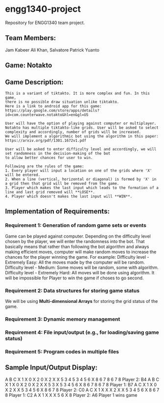 # engg1340-project
Repository for ENGG1340 team project.


## Team Members:
  Jam Kabeer Ali Khan,
  Salvatore Patrick Yuanto


## Game: Notakto

## Game Description:
    This is a variant of tiktakto. It is more complex and fun. In this game,
    there is no possible draw situation unlike tiktakto.
    Here is a link to android app for this game: https://play.google.com/store/apps/details?id=com.counterwave.notakto&hl=en&gl=US
    
    User will have the option of playing against computer or multiplayer.
    Notakto has multiple tiktakto-like grids. User will be asked to select complexity and accordingly, number of grids will be increased.
    We will implement a algorithmic bot using the algorithm in this paper: https://arxiv.org/pdf/1301.1672v1.pdf
    
    User will be asked to enter difficulty level and accordingly, we will set randomness in the decision-making of the bot
    to allow better chances for user to win.
    
    Following are the rules of the game:
    1. Every player will input a location on one of the grids where 'X' will be entered.
    2. When a line (vertical, horizontal or diagonal) is formed by 'X' in a grid then that grid will be removed from the game.
    3. Player which makes the last input which leads to the formation of a line and last grid removed will **LOSE**.
    4. Player which doesn't makes the last input will **WIN**.


## Implementation of Requirements:
### Requirement 1: Generation of random game sets or events
  Game can be played against computer. Depending on the difficulty level chosen by the player, we will enter the randomness into the bot.
  That basically means that rather than following the bot algorithm and always making efficient moves, computer will make random moves to increase the
  chances for the player winning the game.
  For example:
  Difficulty level - Extremely Easy: All the moves made by the computer will be random.
  Difficulty level - Medium: Some moves will be random, some with algorithm.
  Difficulty level - Extremely Hard: All moves will be done using algorithm. It will be impossible for Player to win the game if choses to go second.
  
### Requirement 2: Data structures for storing game status
  We will be using **Multi-dimensional Arrays** for storing the grid status of the game.

### Requirement 3: Dynamic memory management

### Requirement 4: File input/output (e.g., for loading/saving game status)

### Requirement 5: Program codes in multiple files


## Sample Input/Output Display:
A      B      C
X 1 X  0 X 2  0 X 2
X X 5  3 4 5  3 4 5
6 X 8  6 7 8  6 7 8
Player 2: B4
A      B      C
X 1 X  0 X 2  0 X 2
X X 5  3 X 5  3 4 5
6 X 8  6 7 8  6 7 8
Player 1: B7
A      C
X 1 X  0 X 2
X X 5  3 4 5
6 X 8  6 7 8
Player 2: C0
A      C
X 1 X  X X 2
X X 5  3 4 5
6 X 8  6 7 8
Player 1: C2
A
X 1 X
X X 5
6 X 8
Player 2: A6
Player 1 wins game
 
